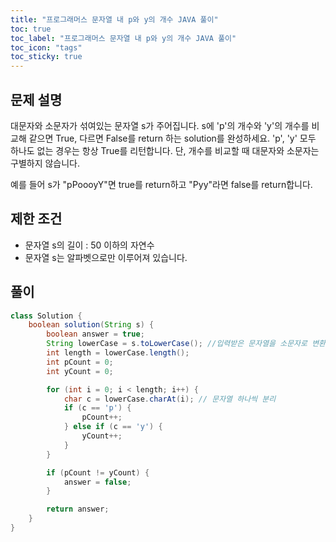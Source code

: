 ```yaml
---
title: "프로그래머스 문자열 내 p와 y의 개수 JAVA 풀이"
toc: true
toc_label: "프로그래머스 문자열 내 p와 y의 개수 JAVA 풀이"
toc_icon: "tags"
toc_sticky: true
---
```

## 문제 설명
대문자와 소문자가 섞여있는 문자열 s가 주어집니다. s에 'p'의 개수와 'y'의 개수를 비교해 같으면 True, 다르면 False를 return 하는 solution를 완성하세요. 'p', 'y' 모두 하나도 없는 경우는 항상 True를 리턴합니다. 단, 개수를 비교할 때 대문자와 소문자는 구별하지 않습니다.

예를 들어 s가 "pPoooyY"면 true를 return하고 "Pyy"라면 false를 return합니다.

## 제한 조건
- 문자열 s의 길이 : 50 이하의 자연수
- 문자열 s는 알파벳으로만 이루어져 있습니다.

## 풀이
```java
class Solution {
    boolean solution(String s) {
        boolean answer = true;
        String lowerCase = s.toLowerCase(); //입력받은 문자열을 소문자로 변환
        int length = lowerCase.length();
        int pCount = 0;
        int yCount = 0;

        for (int i = 0; i < length; i++) {
            char c = lowerCase.charAt(i); // 문자열 하나씩 분리
            if (c == 'p') {
                pCount++;
            } else if (c == 'y') {
                yCount++;
            }
        }

        if (pCount != yCount) {
            answer = false;
        }

        return answer;
    }
}
```
